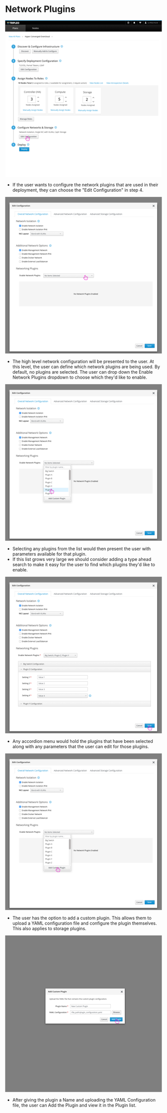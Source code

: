 # Network Plugins
![editconfiguration](img/Network-Network-Deployment_Plan.png)
- If the user wants to configure the network plugins that are used in their deployment, they can choose the "Edit Configuration" in step 4.

![configurenetwork plugins](img/Networking-Network-Edit_Configuration_Modal_Overall.png)
- The high level network configuration will be presented to the user. At this level, the user can define which network plugins are being used. By default, no plugins are selected. The user can drop down the Enable Network Plugins dropdown to choose which they'd like to enable.

![configurenetwork plugins2](img/Networking-Network-Edit_Configuration_Modal_Overall2.png)
- Selecting any plugins from the list would then present the user with parameters available for that plugin.
- If this list grows very large we should consider adding a type ahead search to make it easy for the user to find which plugins they'd like to enable.

![configurenetwork plugins3](img/Networking-Network-Edit_Configuration_Modal_Overall3.png)
- Any accordion menu would hold the plugins that have been selected along with any parameters that the user can edit for those plugins.

![configurenetwork plugins3](img/Networking-Network-Edit_Configuration_Modal_Add_Custom.png)
- The user has the option to add a custom plugin. This allows them to upload a YAML configuration file and configure the plugin themselves. This also applies to storage plugins.

![configurenetwork plugins3](img/Networking-Network-Edit_Configuration_Modal_Add_Custom_Upload.png)
- After giving the plugin a Name and uploading the YAML Configuration file, the user can Add the Plugin and view it in the Plugin list.
